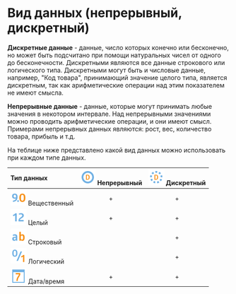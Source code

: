 # Вид данных (непрерывный, дискретный)

**Дискретные данные** - данные, число которых конечно или бесконечно, но может быть подсчитано при помощи натуральных чисел от одного до бесконечности. Дискретными являются все данные строкового или логического типа. Дискретными могут быть и числовые данные, например, "Код товара", принимающий значение целого типа, является дискретным, так как арифметические операции над этим показателем не имеют смысла.

**Непрерывные данные** - данные, которые могут принимать любые значения в некотором интервале. Над непрерывными значениями можно проводить арифметические операции, и они имеют смысл.
Примерами непрерывных данных являются: рост, вес, количество товара, прибыль и т.д.

На теблице ниже представлено какой вид данных можно использовать при каждом типе данных.

| Тип данных | ![](../media/app/icons/datatype-18/datatype-default-08.svg) Непрерывный | ![](../media/app/icons/datatype-18/datatype-default-09.svg) Дискретный |
| :- | :-: | :-: |
| ![](../media/app/icons/datatype-18/datatype-default-03.svg) Вещественный | + | + |
| ![](../media/app/icons/datatype-18/datatype-default-02.svg) Целый | + | + |
| ![](../media/app/icons/datatype-18/datatype-default-01.svg) Строковый | | + |
| ![](../media/app/icons/datatype-18/datatype-default-04.svg) Логический | | + |
| ![](../media/app/icons/datatype-18/datatype-default-05.svg) Дата/время | + | + |
